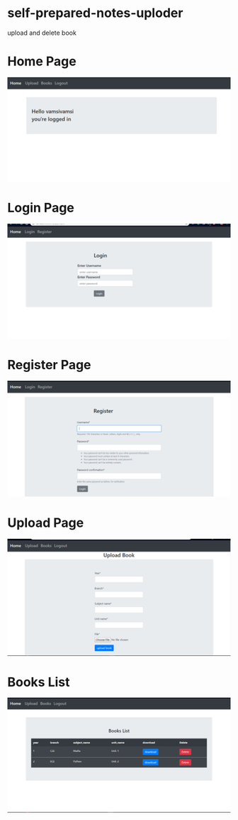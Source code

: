 # self-prepared-notes-uploder
upload and delete book
# Home Page
<img src="/images/homePage.PNG">

# Login Page
<img src="/images/login.PNG">

# Register Page
<img src="/images/register.PNG">

# Upload Page
<img src="/images/upload.PNG">

# Books List
<img src="/images/booksList.PNG">
